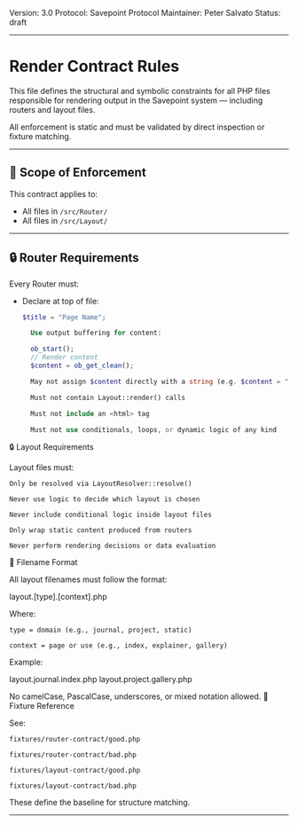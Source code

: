 Version: 3.0
Protocol: Savepoint Protocol
Maintainer: Peter Salvato
Status: draft

---

# Render Contract Rules

This file defines the structural and symbolic constraints for all PHP files responsible for rendering output in the Savepoint system — including routers and layout files.

All enforcement is static and must be validated by direct inspection or fixture matching.

---

## 🧭 Scope of Enforcement

This contract applies to:
- All files in `/src/Router/`
- All files in `/src/Layout/`

---

## 🔒 Router Requirements

Every Router must:

- Declare at top of file:  
  ```php
  $title = "Page Name";

    Use output buffering for content:

    ob_start();
    // Render content
    $content = ob_get_clean();

    May not assign $content directly with a string (e.g. $content = "<h1>Welcome</h1>";)

    Must not contain Layout::render() calls

    Must not include an <html> tag

    Must not use conditionals, loops, or dynamic logic of any kind

🔒 Layout Requirements

Layout files must:

    Only be resolved via LayoutResolver::resolve()

    Never use logic to decide which layout is chosen

    Never include conditional logic inside layout files

    Only wrap static content produced from routers

    Never perform rendering decisions or data evaluation

📛 Filename Format

All layout filenames must follow the format:

layout.[type].[context].php

Where:

    type = domain (e.g., journal, project, static)

    context = page or use (e.g., index, explainer, gallery)

Example:

layout.journal.index.php
layout.project.gallery.php

No camelCase, PascalCase, underscores, or mixed notation allowed.
🔎 Fixture Reference

See:

    fixtures/router-contract/good.php

    fixtures/router-contract/bad.php

    fixtures/layout-contract/good.php

    fixtures/layout-contract/bad.php

These define the baseline for structure matching.


---
